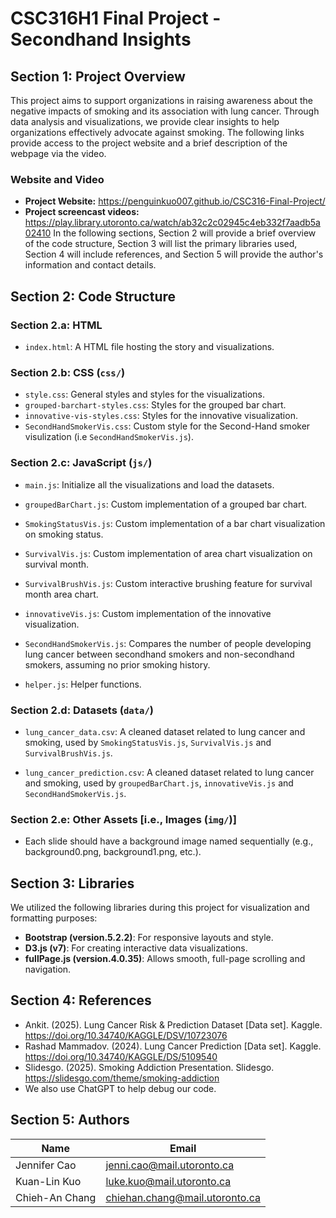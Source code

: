 # CSC316H1 Final Project - Secondhand Insights

## Section 1: Project Overview

This project aims to support organizations in raising awareness about the negative impacts of smoking and its association with lung cancer. Through data analysis and visualizations, we provide clear insights to help organizations effectively advocate against smoking. The following links provide access to the project website and a brief description of the webpage via the video.

### Website and Video
- **Project Website:** https://penguinkuo007.github.io/CSC316-Final-Project/
- **Project screencast videos:** https://play.library.utoronto.ca/watch/ab32c2c02945c4eb332f7aadb5a02410
In the following sections, Section 2 will provide a brief overview of the code structure, Section 3 will list the primary libraries used, Section 4 will include references, and Section 5 will provide the author's information and contact details.

## Section 2: Code Structure

### Section 2.a: HTML

  - `index.html`: A HTML file hosting the story and visualizations.

### Section 2.b: CSS (`css/`)
  - `style.css`: General styles and styles for the visualizations.
  - `grouped-barchart-styles.css`: Styles for the grouped bar chart.
  - `innovative-vis-styles.css`: Styles for the innovative visualization.
  - `SecondHandSmokerVis.css`: Custom style for the Second-Hand smoker visulization (i.e `SecondHandSmokerVis.js`).

### Section 2.c: JavaScript (`js/`)

  - `main.js`: Initialize all the visualizations and load the datasets.
  - `groupedBarChart.js`: Custom implementation of a grouped bar chart.
  
  - `SmokingStatusVis.js`: Custom implementation of a bar chart visualization on smoking status.
  
  - `SurvivalVis.js`: Custom implementation of area chart visualization on survival month.
  - `SurvivalBrushVis.js`: Custom interactive brushing feature for survival month area chart.
  
  - `innovativeVis.js`: Custom implementation of the innovative visualization.

  - `SecondHandSmokerVis.js`: Compares the number of people developing lung cancer between secondhand smokers and non-secondhand smokers, assuming no prior smoking history.
  
  - `helper.js`: Helper functions.


### Section 2.d: Datasets (`data/`)
  
  - `lung_cancer_data.csv`:  A cleaned dataset related to lung cancer and smoking, used by `SmokingStatusVis.js`, `SurvivalVis.js` and `SurvivalBrushVis.js`.
  
  - `lung_cancer_prediction.csv`:  A cleaned dataset related to lung cancer and smoking, used by `groupedBarChart.js`, `innovativeVis.js` and `SecondHandSmokerVis.js`.

### Section 2.e: Other Assets [i.e., Images (`img/`)]

  - Each slide should have a background image named sequentially (e.g., background0.png, background1.png, etc.).

## Section 3: Libraries  
We utilized the following libraries during this project for visualization and formatting purposes:

  - **Bootstrap (version.5.2.2)**: For responsive layouts and style.
  - **D3.js (v7)**: For creating interactive data visualizations.
  - **fullPage.js (version.4.0.35)**: Allows smooth, full-page scrolling and navigation.



## Section 4: References

- Ankit. (2025). Lung Cancer Risk & Prediction Dataset [Data set]. Kaggle. https://doi.org/10.34740/KAGGLE/DSV/10723076
- Rashad Mammadov. (2024). Lung Cancer Prediction [Data set]. Kaggle. https://doi.org/10.34740/KAGGLE/DS/5109540
- Slidesgo. (2025). Smoking Addiction Presentation. Slidesgo. https://slidesgo.com/theme/smoking-addiction
- We also use ChatGPT to help debug our code.

## Section 5: Authors
| Name           | Email                          |
|----------------|--------------------------------|
| Jennifer Cao   | jenni.cao@mail.utoronto.ca     |
| Kuan-Lin Kuo   | luke.kuo@mail.utoronto.ca      |
| Chieh-An Chang | chiehan.chang@mail.utoronto.ca |
